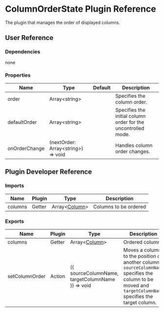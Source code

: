 # ColumnOrderState Plugin Reference

The plugin that manages the order of displayed columns.

## User Reference

### Dependencies

none

### Properties

Name | Type | Default | Description
-----|------|---------|------------
order | Array&lt;string&gt; | | Specifies the column order.
defaultOrder | Array&lt;string&gt; | | Specifies the initial column order for the uncontrolled mode.
onOrderChange | (nextOrder: Array&lt;string&gt;) => void | | Handles column order changes.

## Plugin Developer Reference

### Imports

Name | Plugin | Type | Description
-----|--------|------|------------
columns | Getter | Array&lt;[Column](grid.md#column)&gt; | Columns to be ordered


### Exports

Name | Plugin | Type | Description
-----|--------|------|------------
columns | Getter | Array&lt;[Column](grid.md#column)&gt; | Ordered columns
setColumnOrder | Action | ({ sourceColumnName, targetColumnName }) => void | Moves a column to the position of another column.  `sourceColumnName` specifies the column to be moved and `targetColumnName` specifies the target column.
